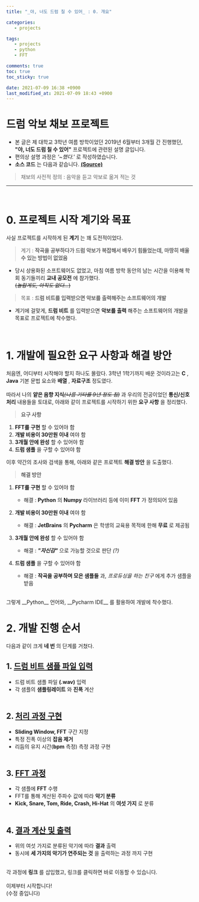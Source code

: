 ```yaml
---
title: "_야, 너도 드럼 칠 수 있어_ : 0. 개요"

categories:
   - projects

tags:
   - projects
   - python
   - FFT

comments: true
toc: true
toc_sticky: true

date: 2021-07-09 16:38 +0900
last_modified_at: 2021-07-09 18:43 +0900
---
```


# 드럼 악보 채보 프로젝트

* 본 글은 제 대학교 3학년 여름 방학이었던 2019년 6월부터 3개월 간 진행했던, __"야, 너도 드럼 칠 수 있어"__ 프로젝트에 관련된 설명 글입니다.
* 편의상 설명 과정은 _'~했다.'_ 로 작성하였습니다.
* __소스 코드__ 는 다음과 같습니다. [__(Source)__](https://github.com/bye0nys/drum-final)

> 채보의 사전적 정의 : 음악을 듣고 악보로 옮겨 적는 것

---

<br/>

# 0. 프로젝트 시작 계기와 목표
사실 프로젝트를 시작하게 된 __계기__ 는 꽤 도전적이었다.
> 계기 : __작곡을 공부하다가 드럼 악보가 복잡해서 배우기 힘들었는데, 마땅히 배울 수 있는 방법이 없었음__<br/>

- 당시 상용화된 소프트웨어도 없었고, 마침 여름 방학 동안의 남는 시간을 이용해 학회 동기들끼리 __교내 공모전__ 에 참가했다.<br/>
  ~~(_놀랍게도, 아직도 없다..._)~~<br/>


> 목표 : __드럼 비트를 입력받으면 악보를 출력해주는 소프트웨어의 개발__<br/>

- 계기에 걸맞게, __드럼 비트__ 를 입력받으면 __악보를 출력__ 해주는 소프트웨어의 개발을 목표로 프로젝트에 착수했다.

<br/>

# 1. 개발에 필요한 요구 사항과 해결 방안
처음엔, 어디부터 시작해야 할지 하나도 몰랐다. 3학년 1학기까지 배운 것이라고는 __C__ , __Java__ 기본 문법 요소와 __배열__ , __자료구조__ 정도였다.<br/><br/>
따라서 나의 __얕은 음향 지식__~~_(나름 기타를 9년 정도 침)_~~ 과 우리의 전공이었던 __통신/신호 처리__ 내용들을 토대로, 아래와 같이 프로젝트를 시작하기 위한 __요구 사항__ 을 정리했다.<br/>

> __요구 사항__

1. __FFT를 구현__ 할 수 있어야 함
2. __개발 비용이 30만원 이내__ 여야 함
3. __3개월 안에 완성__ 할 수 있어야 함
4. __드럼 샘플__ 을 구할 수 있어야 함

이후 약간의 조사와 검색을 통해, 아래와 같은 프로젝트 __해결 방안__ 을 도출했다.<br/>

> __해결 방안__

1. __FFT를 구현__ 할 수 있어야 함
   - 해결 : __Python__ 의 __Numpy__ 라이브러리 등에 이미 __FFT__ 가 정의되어 있음

2. __개발 비용이 30만원 이내__ 여야 함
   - 해결 : __JetBrains__ 의 __Pycharm__ 은 학생의 교육용 목적에 한해 __무료__ 로 제공됨

3. __3개월 안에 완성__ 할 수 있어야 함
   - 해결 : ___"자신감"___ 으로 가능할 것으로 판단 _(?)_

4. __드럼 샘플__ 을 구할 수 있어야 함
   - 해결 : __작곡을 공부하며 모은 샘플들__ 과, _프로듀싱을 하는 친구_ 에게 추가 샘플을 받음

<br/>
그렇게 __Python__ 언어와, __Pycharm IDE__ 를 활용하여 개발에 착수했다.

<br/>

# 2. 개발 진행 순서
다음과 같이 크게 __네 번__ 의 단계를 거쳤다.

## 1. [__드럼 비트 샘플 파일 입력__](https://bye0nys.github.io/projects/drum-1)
   - 드럼 비트 샘플 파일 __(.wav)__ 입력
   - 각 샘플의 __샘플링레이트__ 와 __진폭__ 계산<br/><br/>

## 2. [__처리 과정 구현__](https://bye0nys.github.io/projects/drum-2)
   - __Sliding Window, FFT__ 구간 지정
   - 특정 진폭 이상의 __잡음 제거__
   - 리듬의 유지 시간(__bpm__ 측정) 측정 과정 구현<br/><br/>

## 3. [__FFT 과정__](https://bye0nys.github.io/projects/drum-3)
   - 각 샘플에 __FFT__ 수행
   - FFT를 통해 계산된 주파수 값에 따라 __악기 분류__
   - __Kick, Snare, Tom, Ride, Crash, Hi-Hat__ 의 __여섯 가지__ 로 분류<br/><br/>

## 4. [__결과 계산 및 출력__](https://bye0nys.github.io/projects/drum-4)
   - 위의 여섯 가지로 분류된 악기에 따라 __결과__ 출력
   - 동시에 __세 가지의 악기가 연주되는 것__ 을 출력하는 과정 까지 구현<br/><br/>

각 과정에 __링크__ 를 삽입했고, 링크를 클릭하면 바로 이동할 수 있습니다.<br/><br/>
이제부터 시작합니다!
<br/>(수정 중입니다)